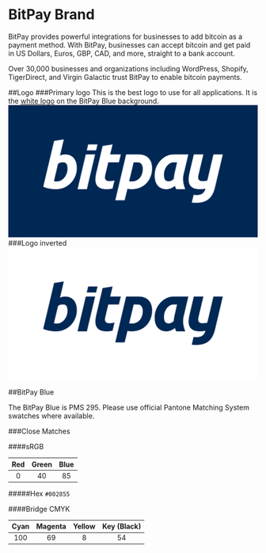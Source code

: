 BitPay Brand
============

BitPay provides powerful integrations for businesses to add bitcoin as a payment method. With BitPay, businesses can accept bitcoin and get paid in US Dollars, Euros, GBP, CAD, and more, straight to a bank account.

Over 30,000 businesses and organizations including WordPress, Shopify, TigerDirect, and Virgin Galactic trust BitPay to enable bitcoin payments.

##Logo
###Primary logo
This is the best logo to use for all applications. It is the [white logo](bitpay-logo-primary.png) on the BitPay Blue background.
![BitPay Logo](bitpay-logo-full.png)
###Logo inverted
![BitPay Logo Inverse](bitpay-logo-inverse.png)


##BitPay Blue

The BitPay Blue is PMS 295. Please use official Pantone Matching System swatches where available.

###Close Matches

####sRGB

| Red | Green | Blue |
|:---:|:-----:|:----:|
|  0  |   40  |  85  |

#####Hex
`#002855`

####Bridge CMYK

| Cyan | Magenta | Yellow | Key (Black) |
|:----:|:-------:|:------:|:-----------:|
| 100  |   69    |   8    |      54     |
